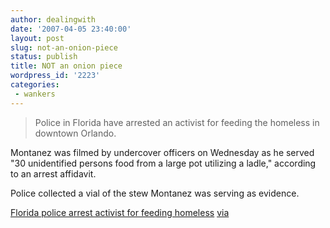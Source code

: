 ```yaml
---
author: dealingwith
date: '2007-04-05 23:40:00'
layout: post
slug: not-an-onion-piece
status: publish
title: NOT an onion piece
wordpress_id: '2223'
categories:
 - wankers
---
```


> Police in Florida have arrested an activist for feeding the homeless in
downtown Orlando.

Montanez was filmed by undercover officers on Wednesday as he served "30
unidentified persons food from a large pot utilizing a ladle," according to an
arrest affidavit.

Police collected a vial of the stew Montanez was serving as evidence.

[Florida police arrest activist for feeding homeless][1] [via][2]

   [1]: http://news.yahoo.com/s/nm/20070405/ts_nm/usa_homeless_dc_1

   [2]: http://halsamples.com/blog/index.php?ID=648

